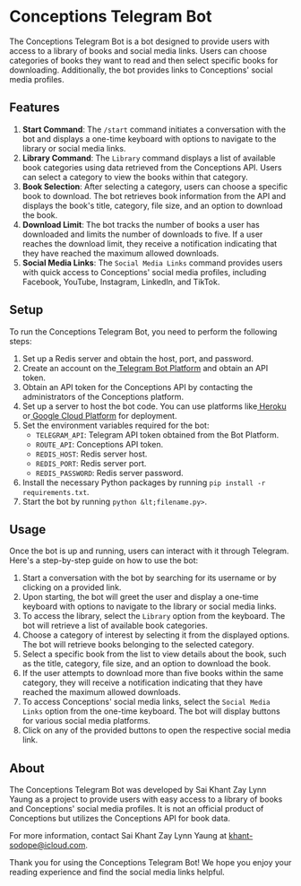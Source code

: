 # **Conceptions Telegram Bot**

The Conceptions Telegram Bot is a bot designed to provide users with access to a library of books and social media links. Users can choose categories of books they want to read and then select specific books for downloading. Additionally, the bot provides links to Conceptions' social media profiles.


## **Features**



1. **Start Command**: The `/start` command initiates a conversation with the bot and displays a one-time keyboard with options to navigate to the library or social media links.
2. **Library Command**: The `Library` command displays a list of available book categories using data retrieved from the Conceptions API. Users can select a category to view the books within that category.
3. **Book Selection**: After selecting a category, users can choose a specific book to download. The bot retrieves book information from the API and displays the book's title, category, file size, and an option to download the book.
4. **Download Limit**: The bot tracks the number of books a user has downloaded and limits the number of downloads to five. If a user reaches the download limit, they receive a notification indicating that they have reached the maximum allowed downloads.
5. **Social Media Links**: The `Social Media Links` command provides users with quick access to Conceptions' social media profiles, including Facebook, YouTube, Instagram, LinkedIn, and TikTok.


## **Setup**

To run the Conceptions Telegram Bot, you need to perform the following steps:



1. Set up a Redis server and obtain the host, port, and password.
2. Create an account on the[ Telegram Bot Platform](https://core.telegram.org/bots) and obtain an API token.
3. Obtain an API token for the Conceptions API by contacting the administrators of the Conceptions platform.
4. Set up a server to host the bot code. You can use platforms like[ Heroku](https://www.heroku.com/) or[ Google Cloud Platform](https://cloud.google.com/) for deployment.
5. Set the environment variables required for the bot:
    * `TELEGRAM_API`: Telegram API token obtained from the Bot Platform.
    * `ROUTE_API`: Conceptions API token.
    * `REDIS_HOST`: Redis server host.
    * `REDIS_PORT`: Redis server port.
    * `REDIS_PASSWORD`: Redis server password.
6. Install the necessary Python packages by running `pip install -r requirements.txt`.
7. Start the bot by running `python &lt;filename.py>`.


## **Usage**

Once the bot is up and running, users can interact with it through Telegram. Here's a step-by-step guide on how to use the bot:



1. Start a conversation with the bot by searching for its username or by clicking on a provided link.
2. Upon starting, the bot will greet the user and display a one-time keyboard with options to navigate to the library or social media links.
3. To access the library, select the `Library` option from the keyboard. The bot will retrieve a list of available book categories.
4. Choose a category of interest by selecting it from the displayed options. The bot will retrieve books belonging to the selected category.
5. Select a specific book from the list to view details about the book, such as the title, category, file size, and an option to download the book.
6. If the user attempts to download more than five books within the same category, they will receive a notification indicating that they have reached the maximum allowed downloads.
7. To access Conceptions' social media links, select the `Social Media Links` option from the one-time keyboard. The bot will display buttons for various social media platforms.
8. Click on any of the provided buttons to open the respective social media link.

## **About**

The Conceptions Telegram Bot was developed by Sai Khant Zay Lynn Yaung as a project to provide users with easy access to a library of books and Conceptions' social media profiles. It is not an official product of Conceptions but utilizes the Conceptions API for book data.

For more information, contact Sai Khant Zay Lynn Yaung at khant-sodope@icloud.com.

Thank you for using the Conceptions Telegram Bot! We hope you enjoy your reading experience and find the social media links helpful.
